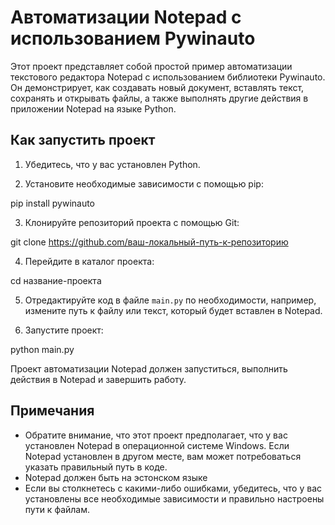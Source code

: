 # Автоматизации Notepad с использованием Pywinauto

Этот проект представляет собой простой пример автоматизации текстового редактора Notepad с использованием библиотеки Pywinauto. Он демонстрирует, как создавать новый документ, вставлять текст, сохранять и открывать файлы, а также выполнять другие действия в приложении Notepad на языке Python.

## Как запустить проект

1. Убедитесь, что у вас установлен Python.

2. Установите необходимые зависимости с помощью pip:

pip install pywinauto

3. Клонируйте репозиторий проекта с помощью Git:

git clone https://github.com/ваш-локальный-путь-к-репозиторию

4. Перейдите в каталог проекта:

cd название-проекта

5. Отредактируйте код в файле `main.py` по необходимости, например, измените путь к файлу или текст, который будет вставлен в Notepad.

6. Запустите проект:

python main.py


Проект автоматизации Notepad должен запуститься, выполнить действия в Notepad и завершить работу.

## Примечания

- Обратите внимание, что этот проект предполагает, что у вас установлен Notepad в операционной системе Windows. Если Notepad установлен в другом месте, вам может потребоваться указать правильный путь в коде.
- Notepad должен быть на эстонском языке
- Если вы столкнетесь с какими-либо ошибками, убедитесь, что у вас установлены все необходимые зависимости и правильно настроены пути к файлам.

